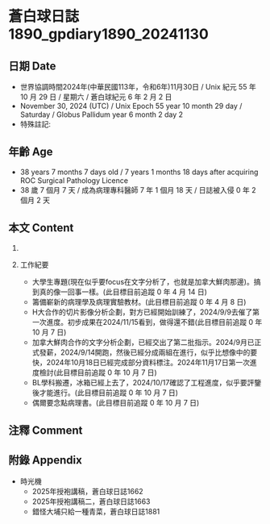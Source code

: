 [_metadata_:encoding]: - "utf-8"
[_metadata_:language]: - "zh-Hant-TW"
[_metadata_:fileformat]: - "markdown"
[_metadata_:MIME_type]: - "text/plain"
[_metadata_:markdown_version]: - "commonmark version 0.30"
[_metadata_:markdown_spec]: - "https://spec.commonmark.org/0.30/"

# 蒼白球日誌1890_gpdiary1890_20241130 #

## 日期 Date ##

* 世界協調時間2024年(中華民國113年，令和6年)11月30日 / Unix 紀元 55 年 10 月 29 日 / 星期六 / 蒼白球紀元 6 年 2 月 2 日
* November 30, 2024 (UTC) / Unix Epoch 55 year 10 month 29 day / Saturday / Globus Pallidum year 6 month 2 day 2
* 特殊註記:

## 年齡 Age ##

* 38 years 7 months 7 days old / 7 years 1 months 18 days after acquiring ROC Surgical Pathology Licence
* 38 歲 7 個月 7 天 / 成為病理專科醫師 7 年 1 個月 18 天 / 日誌被入侵 0 年 2 個月 2 天

## 本文 Content ##

1. 

2. 工作紀要

    - 大學生專題(現在似乎要focus在文字分析了，也就是加拿大鮮肉那邊)。搞到真的像一回事一樣。(此目標目前追蹤 0 年 4 月 14 日)
    - 籌備嶄新的病理學及病理實驗教材。(此目標目前追蹤 0 年 4 月 8 日)
    - H大合作的切片影像分析企劃，對方已經開始訓練了，2024/9/9去催了第一次進度。初步成果在2024/11/15看到，做得還不錯(此目標目前追蹤 0 年 10 月 7 日)
    - 加拿大鮮肉合作的文字分析企劃，已經交出了第二批指示。2024/9月已正式發薪，2024/9/14開跑，然後已經分成兩組在進行，似乎比想像中的要快，2024年10月18日已經完成部分資料標注。2024年11月17日第一次進度檢討(此目標目前追蹤 0 年 10 月 7 日)
    - BL學科搬遷，冰箱已經上去了，2024/10/17確認了工程進度，似乎要評鑒後才能進行。(此目標目前追蹤 0 年 10 月 7 日)
    - 偶爾要念點病理書。(此目標目前追蹤 0 年 10 月 7 日)

## 注釋 Comment ##


## 附錄 Appendix ##

* 時光機
    - 2025年授袍講稿，蒼白球日誌1662
    - 2025年授袍講稿二，蒼白球日誌1663
    - 錯怪大埔只給一種青菜，蒼白球日誌1881
